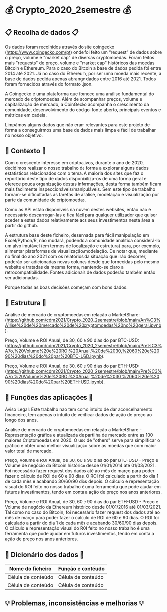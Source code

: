 # 💰 Crypto_2020_2semestre 💰

## 📋 Recolha de dados 📋
Os dados foram recolhidos através do site coingecko (https://www.coingecko.com/pt) onde foi feito um “request” de dados sobre o preço, volume e "market cap" de diversas cryptomoedas. Foram feitos mais "requests" de preço, volume e "market cap" históricos das moedas Bitcoin e Ethereum. Para o caso do Bitcoin a base de dados pedida foi entre 2014 até 2021. Já no caso do Ethereum, por ser uma moeda mais recente, a base de dados pedida apenas abrange dados entre 2016 até 2021. Todos foram fornecidos através do formato .json.

A Coingecko é uma plataforma que fornece uma análise fundamental do mercado de criptomoedas. Além de acompanhar preços, volume e capitalização de mercado, a CoinGecko acompanha o crescimento da comunidade, desenvolvimento do código-fonte aberto, principais eventos e métricas em cadeia.

Limpámos alguns dados que não eram relevantes para este projeto de forma a conseguirmos uma base de dados mais limpa e fácil de trabalhar no nosso objetivo.

## 🤔 Contexto 🤔 
Com o crescente interesse em criptoativos, durante o ano de 2020, decidimos realizar o nosso trabalho de forma a explorar alguns dados estatisticos relacionados com o tema.
A maioria dos sites que faz o reportório deste tipo de dados disponibiliza-os de uma forma geral e oferece pouca organização destas informações, desta forma também ficam mais facilmente inspeccionáveis/manipuláveis. Sem este tipo de trabalho tornam-se dificultadas as tarefas de análise, modelação e visualização por parte da comunidade de criptomoedas.

Como as API estão disponiveis na nuvem destes websites, então não é necessário descarregar-las e fica fácil para qualquer utilizador que quiser aceder a estes dados relativamente aos seus investimentos nesta área a partir do github.

A estrutura base deste ficheiro, desenhada para fácil manipulação em Excel/Python/R, não mudará, podendo a comunidade analítica considerá-lo um alvo imutável (em termos de localização e estrutura) para, por exemplo, alimentar plataformas de visualização/modelação. De notar que, mediante no final do ano 2021 com os relatórios da situação que irão decorrer, poderão ser adicionadas novas colunas desde que fornecidas pelo mesmo website e tratadas da mesma forma, mantendo-se claro a retrocompatibilidade. Fontes adicionais de dados poderão também então ser adicionadas.

Porque todas as boas decisões começam com bons dados.

## 🧱 Estrutura 🧱
Análise de mercado de cryptomoedas em relação a MarketShare:(https://github.com/cdm2021/Crypto_2020_2semestre/blob/main/An%C3%A1lise%20de%20mercado%20de%20cryptomoedas%20no%20geral.ipynb).

Preço, Volume e ROI Anual, de 30, 60 e 90 dias do par BTC-USD:(https://github.com/cdm2021/Crypto_2020_2semestre/blob/main/Pre%C3%A7o,%20Volume%20e%20ROI%20Anual,%20de%2030,%2060%20e%2090%20dias%20do%20par%20BTC-USD.ipynb).

Preço, Volume e ROI Anual, de 30, 60 e 90 dias do par ETH-USD:(https://github.com/cdm2021/Crypto_2020_2semestre/blob/main/Pre%C3%A7o,%20Volume%20e%20ROI%20Anual,%20de%2030,%2060%20e%2090%20dias%20do%20par%20ETH-USD.ipynb).

## 🚀 Funções das aplicações 🚀
Aviso Legal: Este trabalho nao tem como intuito de dar aconcelhamento financeiro, tem apenas o intuito de verificar dados de ação de preço ao longo dos anos.

Análise de mercado de cryptomoedas em relação a MarketShare - Representação gráfica e atualizada de partilha de mercado entre as 100 maiores Criptomoedas em 2020. O uso de "others" serve para simplificar o gráfico e obter uma melhor visualização sobre as moedas que com maior valor total de mercado.

Preço, Volume e ROI Anual, de 30, 60 e 90 dias do par BTC-USD - Preço e Volume de negócio da Bitcoin histórico desde 01/01/2014 até 01/03/2021. Foi necessário fazer request dos dados até ao mês de março para poder fazer o cálculo de ROI de 60 e 90 dias. O ROI foi calculado a partir do dia 1 de cada mês e acabando 30/60/90 dias depois. O cálculo e representação visual do ROI feito no nosso trabalho é uma ferramenta que pode ajudar em futuros investimentos, tendo em conta a ação de preço nos anos anteriores. 

Preço, Volume e ROI Anual, de 30, 60 e 90 dias do par ETH-USD - Preço e Volume de negócio da Ethereum histórico desde 01/01/2016 até 01/03/2021. Tal como no caso do Bitcoin, foi necessário fazer request dos dados até ao mês de março para poder fazer o cálculo de ROI de 60 e 90 dias. O ROI foi calculado a partir do dia 1 de cada mês e acabando 30/60/90 dias depois. O cálculo e representação visual do ROI feito no nosso trabalho é uma ferramenta que pode ajudar em futuros investimentos, tendo em conta a ação de preço nos anos anteriores. 

## 📔 Dicionário dos dados 📔
| Nome do ficheiro  |  Função e contéudo  |
| ------------------- | ------------------- |
|  Célula de conteúdo |  Célula de conteúdo |
|  Célula de conteúdo |  Célula de conteúdo |

## 💡 Problemas, inconsistências e melhorias 💡 
